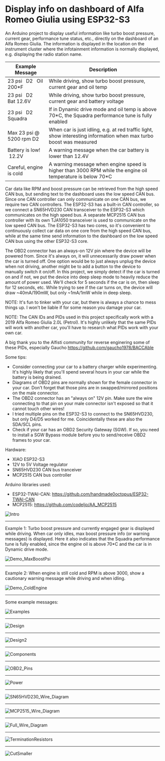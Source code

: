 # Display info on dashboard of Alfa Romeo Giulia using ESP32-S3
 
An Arduino project to display useful information like turbo boost pressure, current gear, performance tune status, etc., directly on the dashboard of an Alfa Romeo Giulia. The information is displayed in the location on the instrument cluster where the infotainment information is normally displayed, e.g. displaying the radio station name.


| Example Message                   | Description                                                                                                        |
|-----------------------------------|--------------------------------------------------------------------------------------------------------------------|
| 23 psi &nbsp; D2 &nbsp; Oil 200*F | While driving, show turbo boost pressure, current gear and oil temp                                                |
| 23 psi &nbsp; D2 &nbsp; Bat 12.6V | While driving, show turbo boost pressure, current gear and battery voltage                                         |
| 23 psi &nbsp; D2 &nbsp; Squadra   | If in Dynamic drive mode and oil temp is above 70*C, the Squadra performance tune is fully enabled                 |
| Max 23 psi @ 5200 rpm D2          | When car is just idling, e.g. at red traffic light, show interesting information when max turbo boost was measured |
| Battery is low! &nbsp;12.2V       | A warning message when the car battery is lower than 12.4V                                                         |
| Careful, engine is cold           | A warning message when engine speed is higher than 3000 RPM while the engine oil temperature is below 70*C         |

Car data like RPM and boost pressure can be retrieved from the high speed CAN bus, but sending text to the dashboard uses the low speed CAN bus. Since one CAN controller can only communicate on one CAN bus, we require two CAN controllers. The ESP32-S3 has a built-in CAN controller, so we connect a SN65HVD230 CAN transceiver to the ESP32-S3 which communicates on the high speed bus. A separate MCP2515 CAN bus controller with its own TJA1050 transceiver is used to communicate on the low speed CAN bus. The ESP32-S3 has two cores, so it's convenient to continuously collect car data on one core from the high speed CAN bus, while at the same time send information to the dashboard on the low speed CAN bus using the other ESP32-S3 core.

The OBD2 connector has an always-on 12V pin where the device will be powered from. Since it's always on, it will unnecessarily draw power when the car is turned off. One option would be to just always unplug the device when not driving, another might be to add a button to the device to manually switch it on/off. In this project, we simply detect if the car is turned on and if not, we put the device into deep sleep mode to heavily reduce the amount of power used. We'll check for 5 seconds if the car is on, then sleep for 12 seconds, etc. While trying to see if the car turns on, the device will draw ~40mA/190mW, but only ~1mA/1mW while in deep sleep.

NOTE: It's fun to tinker with your car, but there is always a chance to mess things up. I won't be liable if for some reason you damage your car.

NOTE: The CAN IDs and PIDs used in this project specifically work with a 2019 Alfa Romeo Giulia 2.0L (Petrol). It's highly unlikely that the same PIDs will work with another car, you'll have to research what PIDs work with your own car.

A big thank you to the Alfisti community for reverse enginering some of these PIDs, especially Gaucho https://github.com/gaucho1978/BACCAble

Some tips:

 - Consider connecting your car to a battery charger while experimenting. It's highly likely that you'll spend several hours in your car while the battery is being drained.
 - Diagrams of OBD2 pins are normally shown for the female connector in your car. Don't forget that those pins are in swapped/mirrored positions on the male connector.
 - The OBD2 connector has an "always on" 12V pin. Make sure the wire connecting to that pin on your male connector isn't exposed so that it cannot touch other wires!
 - I tried multiple pins on the ESP32-S3 to connect to the SN65HVD230, but only D4/D5 worked for me. Coincidentally these are also the SDA/SCL pins.
 - Check if your car has an OBD2 Security Gateway (SGW). If so, you need to install a SGW Bypass module before you to send/receive OBD2 frames to your car.

Hardware:
 - XIAO ESP32-S3
 - 12V to 5V Voltage regulator
 - SN65HVD230 CAN bus tranceiver
 - MCP2515 CAN bus controller


Arduino libraries used:
 - ESP32-TWAI-CAN: https://github.com/handmade0octopus/ESP32-TWAI-CAN
 - MCP2515: https://github.com/codeljo/AA_MCP2515

![Intro](https://github.com/ClaudeMarais/AlfaRomeoGiulia_DashboardInfo_ESP32-S3/blob/main/Images/Intro.jpg?raw=true)

--------------------------------

Example 1: Turbo boost pressure and currently engaged gear is displayed while driving. When car only idles, max boost pressure info (or warning messages) is displayed. Here it also indicates that the Squadra performance tune is fully enabled, since the engine oil is above 70*C and the car is in Dynamic drive mode.

![Demo_MaxBoostPsi](https://github.com/ClaudeMarais/AlfaRomeoGiulia_DashboardInfo_ESP32-S3/blob/main/Images/Demo_MaxBoostPsi_320p.gif?raw=true)

--------------------------------

Example 2: When engine is still cold and RPM is above 3000, show a cautionary warning message while driving and when idling.

![Demo_ColdEngine](https://github.com/ClaudeMarais/AlfaRomeoGiulia_DashboardInfo_ESP32-S3/blob/main/Images/Demo_ColdEngine_320p.gif?raw=true)

--------------------------------

Some example messages:

![Examples](https://github.com/ClaudeMarais/AlfaRomeoGiulia_DashboardInfo_ESP32-S3/blob/main/Images/Examples.jpg?raw=true)

--------------------------------

![Design](https://github.com/ClaudeMarais/AlfaRomeoGiulia_DashboardInfo_ESP32-S3/blob/main/Images/Design.jpg?raw=true)

--------------------------------

![Design2](https://github.com/ClaudeMarais/AlfaRomeoGiulia_DashboardInfo_ESP32-S3/blob/main/Images/Design2.jpg?raw=true)

--------------------------------

![Components](https://github.com/ClaudeMarais/AlfaRomeoGiulia_DashboardInfo_ESP32-S3/blob/main/Images/Components.jpg?raw=true)

--------------------------------

![OBD2_Pins](https://github.com/ClaudeMarais/AlfaRomeoGiulia_DashboardInfo_ESP32-S3/blob/main/Images/OBD2_Pins.jpg?raw=true)

--------------------------------

![Power](https://github.com/ClaudeMarais/AlfaRomeoGiulia_DashboardInfo_ESP32-S3/blob/main/Images/Power.jpg?raw=true)

--------------------------------

![SN65HVD230_Wire_Diagram](https://github.com/ClaudeMarais/AlfaRomeoGiulia_DashboardInfo_ESP32-S3/blob/main/Images/SN65HVD230_Wire_Diagram.jpg?raw=true)

--------------------------------

![MCP2515_Wire_Diagram](https://github.com/ClaudeMarais/AlfaRomeoGiulia_DashboardInfo_ESP32-S3/blob/main/Images/MCP2515_Wire_Diagram.jpg?raw=true)

--------------------------------

![Full_Wire_Diagram](https://github.com/ClaudeMarais/AlfaRomeoGiulia_DashboardInfo_ESP32-S3/blob/main/Images/Full_Wire_Diagram.jpg?raw=true)

--------------------------------

![TerminationResistors](https://github.com/ClaudeMarais/AlfaRomeoGiulia_DashboardInfo_ESP32-S3/blob/main/Images/TerminationResistors.jpg?raw=true)

--------------------------------

![CutSmaller](https://github.com/ClaudeMarais/AlfaRomeoGiulia_DashboardInfo_ESP32-S3/blob/main/Images/CutSmaller.jpg?raw=true)
